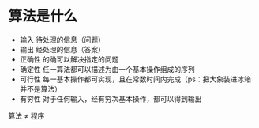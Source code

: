 算法是什么
==========

* 输入 待处理的信息（问题）
* 输出 经处理的信息（答案）
* 正确性 的确可以解决指定的问题
* 确定性 任一算法都可以描述为由一个基本操作组成的序列
* 可行性 每一基本操作都可实现，且在常数时间内完成（ps：把大象装进冰箱并不是算法）
* 有穷性 对于任何输入，经有穷次基本操作，都可以得到输出

算法 $\neq$ 程序

